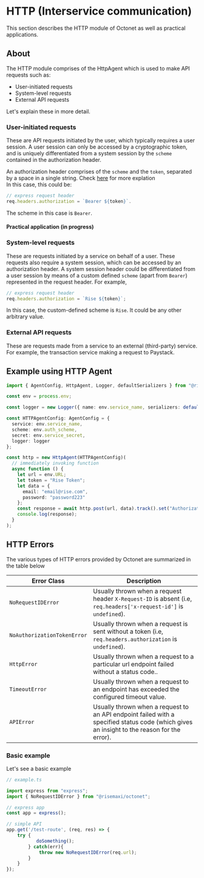 # HTTP (Interservice communication)

This section describes the HTTP module of Octonet as well as practical applications.

## About

The HTTP module comprises of the HttpAgent which is used to make API requests such as:

- User-initiated requests
- System-level requests
- External API requests

Let's explain these in more detail.

### User-initiated requests

These are API requests initiated by the user, which typically requires a user session. A user session can only be accessed by a cryptographic token, and is uniquely differentiated from a system session by the `scheme` contained in the authorization header.

An authorization header comprises of the `scheme` and the `token`, separated by a space in a single string.
Check [here](Authentication.md) for more explation  
In this case, this could be:

```js
// express request header
req.headers.authorization = `Bearer ${token}`.
```

The scheme in this case is `Bearer`.

#### Practical application (in progress)

### System-level requests

These are requests initiated by a service on behalf of a user. These requests also require a system session, which can be accessed by an authorization header. A system session header could be differentiated from a user session by means of a custom defined `scheme` (apart from `Bearer`) represented in the request header. For example,

```js
// express request header
req.headers.authorization = `Rise ${token}`;
```

In this case, the custom-defined scheme is `Rise`. It could be any other arbitrary value.

### External API requests

These are requests made from a service to an external (third-party) service. For example, the transaction service making a request to Paystack.

## Example using HTTP Agent

```typescript
import { AgentConfig, HttpAgent, Logger, defaultSerializers } from "@risemaxi/octonet";

const env = process.env;

const logger = new Logger({ name: env.service_name, serializers: defaultSerializers() });

const HTTPAgentConfig: AgentConfig = {
  service: env.service_name,
  scheme: env.auth_scheme,
  secret: env.service_secret,
  logger: logger
};

const http = new HttpAgent(HTTPAgentConfig)(
  // immediately invoking function
  async function () {
    let url = env.URL;
    let token = "Rise Token";
    let data = {
      email: "email@rise.com",
      password: "password223"
    };
    const response = await http.post(url, data).track().set("Authorization", token).do();
    console.log(response);
  }
);
```

## HTTP Errors

The various types of HTTP errors provided by Octonet are summarized in the table below

| Error Class                 | Description                                                                                                                                |
| --------------------------- | ------------------------------------------------------------------------------------------------------------------------------------------ |
| `NoRequestIDError`          | Usually thrown when a request header `X-Request-ID` is absent (i.e, `req.headers['x-request-id']` is `undefined`).                         |
| `NoAuthorizationTokenError` | Usually thrown when a request is sent without a token (i.e, `req.headers.authorization` is `undefined`).                                   |
| `HttpError`                 | Usually thrown when a request to a particular url endpoint failed without a status code..                                                  |
| `TimeoutError`              | Usually thrown when a request to an endpoint has exceeded the configured timeout value.                                                    |
| `APIError`                  | Usually thrown when a request to an API endpoint failed with a specified status code (which gives an insight to the reason for the error). |

### Basic example

Let's see a basic example

```js
// example.ts

import express from "express";
import { NoRequestIDError } from "@risemaxi/octonet";

// express app
const app = express();

// simple API
app.get('/test-route', (req, res) => {
    try {
           doSomething();
        } catch(err){
            throw new NoRequestIDError(req.url);
        }
    }
});
```
